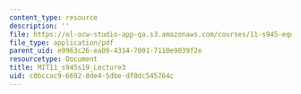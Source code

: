 ```yaml
---
content_type: resource
description: ''
file: https://ol-ocw-studio-app-qa.s3.amazonaws.com/courses/11-s945-equity-inclusion-local-policy-driven-strategies-for-economic-development-the-just-city-spring-2019/c0bccac966928de45dbedf0dc545764c_MIT11_s945s19_Lecture3.pdf
file_type: application/pdf
parent_uid: e9963c26-ea09-4314-7001-7110e9039f2e
resourcetype: Document
title: MIT11_s945s19_Lecture3
uid: c0bccac9-6692-8de4-5dbe-df0dc545764c
---
```


